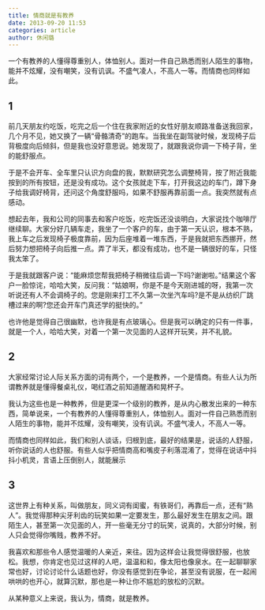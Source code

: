 ```yaml
---
title: 情商就是有教养
date: 2013-09-20 11:53       
categories: article
author: 休闲璐
---
```


一个有教养的人懂得尊重别人，体恤别人。面对一件自己熟悉而别人陌生的事物，能并不炫耀，没有嘲笑，没有讥讽。不盛气凌人，不高人一等。而情商也同样如此。

<!-- more -->

## 1

前几天朋友约吃饭，吃完之后一个住在我家附近的女性好朋友顺路准备送我回家，几个月不见，她又换了一辆“骨骼清奇”的跑车。当我坐在副驾驶时候，发现椅子后背极度向后倾斜，但是我也没好意思说。她发现了，就跟我说你调一下椅子背，坐的能舒服点。

于是不会开车、全车里只认识方向盘的我，默默研究怎么调整椅背，按了附近我能按到的所有按钮，还是没有成功。这个女孩就走下车，打开我这边的车门，蹲下身子给我调好椅背，还问这个角度舒服吗，如果不舒服再靠前面一点。我突然就有点感动。

想起去年，我和公司的同事去和客户吃饭，吃完饭还没谈明白，大家说找个咖啡厅继续聊。大家分好几辆车走，我坐了一个客户的车，由于第一天认识，根本不熟，我上车之后发现椅子极度靠前，因为后座堆着一堆东西，于是我就把东西挪开，然后努力想把椅子向后推一点。弄了半天，都没有成功，也不是一辆很好的车，只怪我太笨了。

于是我就跟客户说：“能麻烦您帮我把椅子稍微往后调一下吗?谢谢啦。”结果这个客户一脸惊诧，哈哈大笑，反问我：“姑娘啊，你是不是今天刚进城的呀，我第一次听说还有人不会调椅子的。您是刚来打工不久第一次坐汽车吗?是不是从纺织厂跳槽过来的啊?您还会开车门真还学的挺快的。”

也许他是觉得自己很幽默，也许我是有点玻璃心。但是我可以确定的只有一件事，就是一个人，哈哈大笑，对着一个第一次见面的人这样开玩笑，并不礼貌。
## 2

大家经常讨论人际关系方面的词有两个，一个是教养，一个是情商。有些人认为所谓教养就是懂得餐桌礼仪，喝红酒之前知道醒酒和晃杯子。

我认为这些也是一种教养，但是更深一个级别的教养，是从内心散发出来的一种东西，简单说来，一个有教养的人懂得尊重别人，体恤别人。面对一件自己熟悉而别人陌生的事物，能并不炫耀，没有嘲笑，没有讥讽。不盛气凌人，不高人一等。

而情商也同样如此，我们和别人谈话，归根到底，最好的结果是，说话的人舒服，听你说话的人也舒服。有些人似乎把情商高和嘴皮子利落混淆了，觉得在说话中抖抖小机灵，言语上压倒别人，就能展示

## 3

这世界上有种关系，叫做朋友，同义词有闺蜜，有铁哥们，再靠后一点，还有“熟人”。我觉得那种尖牙利齿的玩笑如果一定要发生，那么最好发生在朋友之间。跟陌生人，甚至第一次见面的人，开一些毫无分寸的玩笑，说真的，大部分时候，别人只会觉得你嘴贱，教养不好。

我喜欢和那些令人感觉温暖的人亲近，来往。因为这样会让我觉得很舒服，也放松。我想，你肯定也见过这样的人吧，温温和和，像太阳也像泉水。在一起聊聊家常也好，讨论讨论什么话题也好，你没有感觉到在争论，甚至没有说服，在一起闹哄哄的也开心，就算沉默，那也是一种让你不尴尬的放松的沉默。

从某种意义上来说，我认为，情商，就是教养。